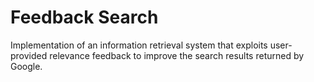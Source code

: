 # Feedback Search

Implementation of an information retrieval system that exploits user-provided 
relevance feedback to improve the search results returned by Google.